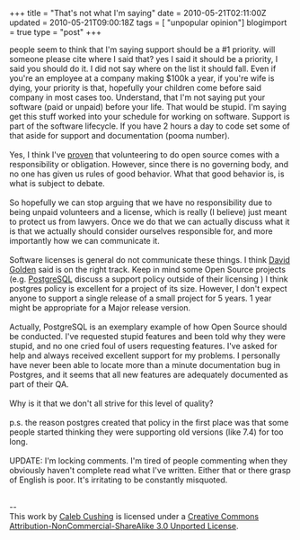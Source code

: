 +++
title = "That's not what I'm saying"
date = 2010-05-21T02:11:00Z
updated = 2010-05-21T09:00:18Z
tags = [ "unpopular opinion"]
blogimport = true 
type = "post"
+++

people seem to think that I'm saying support should be a #1 priority. will someone please cite where I said that? yes I said it should be a priority, I said you should do it. I did not say where on the list it should fall. Even if you're an employee at a company making $100k a year, if you're wife is dying, your priority is that, hopefully your children come before said company in most cases too. Understand, that I'm not saying put your software (paid or unpaid) before your life. That would be stupid. I'm saying get this stuff worked into your schedule for working on software. Support is part of the software lifecycle. If you have 2 hours a day to code set some of that aside for support and documentation (pooma number).<br /><br />Yes, I think I've <a href="http://xenoterracide.blogspot.com/2010/05/of-volunteers-and-work.html">proven</a> that volunteering to do open source comes with a responsibility or obligation. However, since there is no governing body, and no one has given us rules of good behavior. What that good behavior is, is what is subject to debate.<br /><br />So hopefully we can stop arguing that we have no responsibility due to being unpaid volunteers and a license, which is really (I believe) just meant to protect us from lawyers. Once we do that we can actually discuss what it is that we actually should consider ourselves responsible for, and more importantly how we can communicate it.<br /><br />Software licenses is general do not communicate these things. I think <a href="http://www.dagolden.com/index.php/804/expectations-of-volunteers-in-open-source/">David Golden</a> said is on the right track. Keep in mind some Open Source projects (e.g. <a href="http://wiki.postgresql.org/wiki/PostgreSQL_Release_Support_Policy">PostgreSQL</a> discuss a support policy outside of their licensing ) I think postgres policy is excellent for a project of its size. However, I don't expect anyone to support a single release of a small project for 5 years. 1 year might be appropriate for a Major release version.<br /><br />Actually, PostgreSQL is an exemplary example of how Open Source should be conducted. I've requested stupid features and been told why they were stupid, and no one cried foul of users requesting features. I've asked for help and always received excellent support for my problems. I personally have never been able to locate more than a minute documentation bug in Postgres, and it seems that all new features are adequately documented as part of their QA.<br /><br />Why is it that we don't all strive for this level of quality?<br /><br />p.s. the reason postgres created that policy in the first place was that some people started thinking they were supporting old versions (like 7.4) for too long.<br /><br />UPDATE: I'm locking comments. I'm tired of people commenting when they obviously haven't complete read what I've written. Either that or there grasp of English is poor. It's irritating to be constantly misquoted.<div class="blogger-post-footer"><br />--<br />
This <span xmlns:dc="http://purl.org/dc/elements/1.1/" href="http://purl.org/dc/dcmitype/Text" rel="dc:type">work</span> by <a xmlns:cc="http://creativecommons.org/ns#" href="http://www.xenoterracide.com" property="cc:attributionName" rel="cc:attributionURL">Caleb Cushing</a> is licensed under a <a rel="license" href="http://creativecommons.org/licenses/by-nc-sa/3.0/">Creative Commons Attribution-NonCommercial-ShareAlike 3.0 Unported License</a>.</div>
